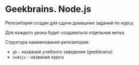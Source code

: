 # Geekbrains. Node.js

Репозитория создан для сдачи домашних заданий по курсу.

Для каждого урока будет создаваться отдельная ветка.

Структура наименования репозитория:
- `gb` - название учебного заведения (geekbrains)
- `nodejs` - название курса
